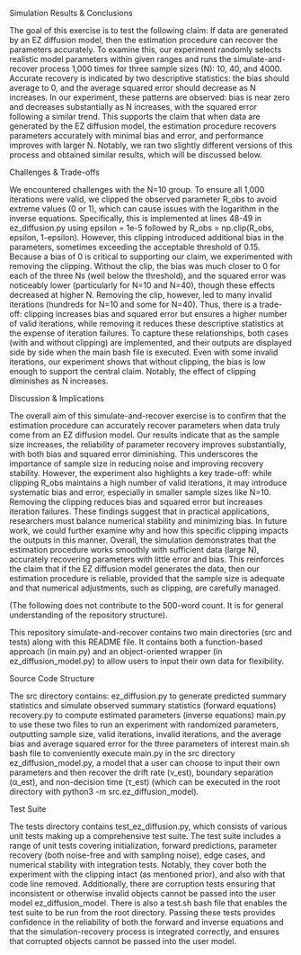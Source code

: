 Simulation Results & Conclusions

 The goal of this exercise is to test the following claim: If data are generated by an EZ diffusion model, then the estimation procedure can recover the parameters accurately. To examine this, our experiment randomly selects realistic model parameters within given ranges and runs the simulate-and-recover process 1,000 times for three sample sizes (N): 10, 40, and 4000. Accurate recovery is indicated by two descriptive statistics: the bias should average to 0, and the average squared error should decrease as N increases. In our experiment, these patterns are observed: bias is near zero and decreases substantially as N increases, with the squared error following a similar trend. This supports the claim that when data are generated by the EZ diffusion model, the estimation procedure recovers parameters accurately with minimal bias and error, and performance improves with larger N. Notably, we ran two slightly different versions of this process and obtained similar results, which will be discussed below.

Challenges & Trade-offs

 We encountered challenges with the N=10 group. To ensure all 1,000 iterations were valid, we clipped the observed parameter R_obs to avoid extreme values (0 or 1), which can cause issues with the logarithm in the inverse equations. Specifically, this is implemented at lines 48-49 in ez_diffusion.py using epsilon = 1e-5 followed by R_obs = np.clip(R_obs, epsilon, 1-epsilon). However, this clipping introduced additional bias in the parameters, sometimes exceeding the acceptable threshold of 0.15. Because a bias of 0 is critical to supporting our claim, we experimented with removing the clipping. Without the clip, the bias was much closer to 0 for each of the three Ns (well below the threshold), and the squared error was noticeably lower (particularly for N=10 and N=40), though these effects decreased at higher N. Removing the clip, however, led to many invalid iterations (hundreds for N=10 and some for N=40). Thus, there is a trade-off: clipping increases bias and squared error but ensures a higher number of valid iterations, while removing it reduces these descriptive statistics at the expense of iteration failures. To capture these relationships, both cases (with and without clipping) are implemented, and their outputs are displayed side by side when the main bash file is executed. Even with some invalid iterations, our experiment shows that without clipping, the bias is low enough to support the central claim. Notably, the effect of clipping diminishes as N increases.

Discussion & Implications

 The overall aim of this simulate-and-recover exercise is to confirm that the estimation procedure can accurately recover parameters when data truly come from an EZ diffusion model. Our results indicate that as the sample size increases, the reliability of parameter recovery improves substantially, with both bias and squared error diminishing. This underscores the importance of sample size in reducing noise and improving recovery stability. However, the experiment also highlights a key trade-off: while clipping R_obs maintains a high number of valid iterations, it may introduce systematic bias and error, especially in smaller sample sizes like N=10. Removing the clipping reduces bias and squared error but increases iteration failures. These findings suggest that in practical applications, researchers must balance numerical stability and minimizing bias. In future work, we could further examine why and how this specific clipping impacts the outputs in this manner. Overall, the simulation demonstrates that the estimation procedure works smoothly with sufficient data (large N), accurately recovering parameters with little error and bias. This reinforces the claim that if the EZ diffusion model generates the data, then our estimation procedure is reliable, provided that the sample size is adequate and that numerical adjustments, such as clipping, are carefully managed.



(The following does not contribute to the 500-word count. It is for general understanding of the repository structure).

This repository simulate-and-recover contains two main directories (src and tests) along with this README file. It contains both a function-based approach (in main.py) and an object-oriented wrapper (in ez_diffusion_model.py) to allow users to input their own data for flexibility.

Source Code Structure

 The src directory contains:
 ez_diffusion.py to generate predicted summary statistics and simulate observed summary statistics (forward equations)
 recovery.py to compute estimated parameters (inverse equations)
 main.py to use these two files to run an experiment with randomized parameters, outputting sample size, valid iterations, invalid iterations, and the average bias and average squared error for the three parameters of interest
 main.sh bash file to conveniently execute main.py in the src directory
 ez_diffusion_model.py, a model that a user can choose to input their own parameters and then recover the drift rate  (ν_est), boundary separation (α_est), and non-decision time (τ_est) (which can be executed in the root directory with python3 -m src.ez_diffusion_model).

Test Suite 

 The tests directory contains test_ez_diffusion.py, which consists of various unit tests making up a comprehensive test suite. The test suite includes a range of unit tests covering initialization, forward predictions, parameter recovery (both noise-free and with sampling noise), edge cases, and numerical stability with integration tests. Notably, they cover both the experiment with the clipping intact (as mentioned prior), and also with that code line removed. Additionally, there are corruption tests ensuring that inconsistent or otherwise invalid objects cannot be passed into the user model ez_diffusion_model. There is also a test.sh bash file that enables the test suite to be run from the root directory. Passing these tests provides confidence in the reliability of both the forward and inverse equations and that the simulation-recovery process is integrated correctly, and ensures that corrupted objects cannot be passed into the user model.